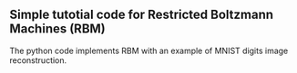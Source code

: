 ## Simple tutotial code for Restricted Boltzmann Machines (RBM)

The python code implements RBM with an example of MNIST digits image reconstruction.
